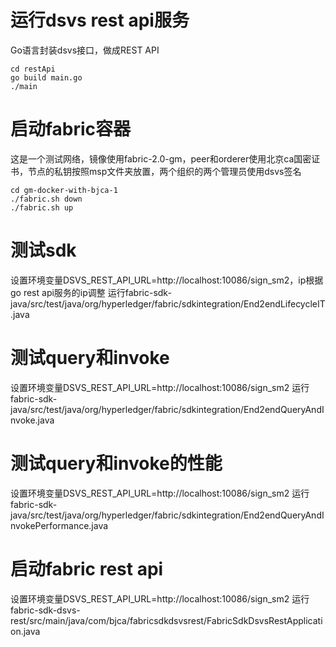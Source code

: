 # 运行dsvs rest api服务
Go语言封装dsvs接口，做成REST API
```
cd restApi
go build main.go
./main
```

# 启动fabric容器
这是一个测试网络，镜像使用fabric-2.0-gm，peer和orderer使用北京ca国密证书，节点的私钥按照msp文件夹放置，两个组织的两个管理员使用dsvs签名
```
cd gm-docker-with-bjca-1
./fabric.sh down
./fabric.sh up
```

# 测试sdk
设置环境变量DSVS_REST_API_URL=http://localhost:10086/sign_sm2，ip根据go rest api服务的ip调整
运行fabric-sdk-java/src/test/java/org/hyperledger/fabric/sdkintegration/End2endLifecycleIT.java

# 测试query和invoke
设置环境变量DSVS_REST_API_URL=http://localhost:10086/sign_sm2
运行fabric-sdk-java/src/test/java/org/hyperledger/fabric/sdkintegration/End2endQueryAndInvoke.java

# 测试query和invoke的性能
设置环境变量DSVS_REST_API_URL=http://localhost:10086/sign_sm2
运行fabric-sdk-java/src/test/java/org/hyperledger/fabric/sdkintegration/End2endQueryAndInvokePerformance.java

# 启动fabric rest api
设置环境变量DSVS_REST_API_URL=http://localhost:10086/sign_sm2
运行fabric-sdk-dsvs-rest/src/main/java/com/bjca/fabricsdkdsvsrest/FabricSdkDsvsRestApplication.java

